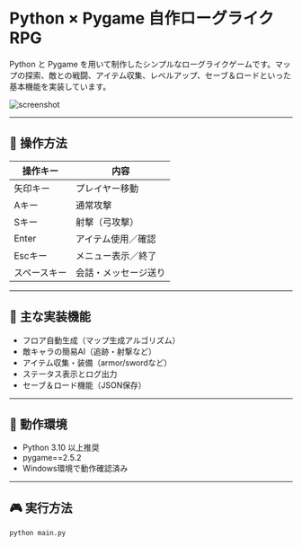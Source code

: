 # Python × Pygame 自作ローグライクRPG

Python と Pygame を用いて制作したシンプルなローグライクゲームです。マップの探索、敵との戦闘、アイテム収集、レベルアップ、セーブ＆ロードといった基本機能を実装しています。

![screenshot](./screenshot.png)

---

## 🔧 操作方法

| 操作キー | 内容             |
|----------|------------------|
| 矢印キー | プレイヤー移動   |
| Aキー    | 通常攻撃         |
| Sキー    | 射撃（弓攻撃）   |
| Enter    | アイテム使用／確認 |
| Escキー  | メニュー表示／終了 |
| スペースキー | 会話・メッセージ送り |

---

## 💾 主な実装機能

- フロア自動生成（マップ生成アルゴリズム）
- 敵キャラの簡易AI（追跡・射撃など）
- アイテム収集・装備（armor/swordなど）
- ステータス表示とログ出力
- セーブ＆ロード機能（JSON保存）

---

## 🚀 動作環境

- Python 3.10 以上推奨
- pygame==2.5.2
- Windows環境で動作確認済み

---

## 🎮 実行方法

```bash
python main.py
